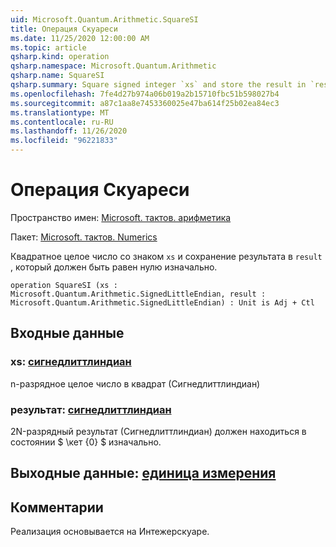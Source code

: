 ```yaml
---
uid: Microsoft.Quantum.Arithmetic.SquareSI
title: Операция Скуареси
ms.date: 11/25/2020 12:00:00 AM
ms.topic: article
qsharp.kind: operation
qsharp.namespace: Microsoft.Quantum.Arithmetic
qsharp.name: SquareSI
qsharp.summary: Square signed integer `xs` and store the result in `result`, which must be zero initially.
ms.openlocfilehash: 7fe4d27b974a06b019a2b15710fbc51b598027b4
ms.sourcegitcommit: a87c1aa8e7453360025e47ba614f25b02ea84ec3
ms.translationtype: MT
ms.contentlocale: ru-RU
ms.lasthandoff: 11/26/2020
ms.locfileid: "96221833"
---
```

# <a name="squaresi-operation"></a>Операция Скуареси

Пространство имен: [Microsoft. тактов. арифметика](xref:Microsoft.Quantum.Arithmetic)

Пакет: [Microsoft. тактов. Numerics](https://nuget.org/packages/Microsoft.Quantum.Numerics)


Квадратное целое число со знаком `xs` и сохранение результата в `result` , который должен быть равен нулю изначально.

```qsharp
operation SquareSI (xs : Microsoft.Quantum.Arithmetic.SignedLittleEndian, result : Microsoft.Quantum.Arithmetic.SignedLittleEndian) : Unit is Adj + Ctl
```


## <a name="input"></a>Входные данные

### <a name="xs--signedlittleendian"></a>xs: [сигнедлиттлиндиан](xref:Microsoft.Quantum.Arithmetic.SignedLittleEndian)

n-разрядное целое число в квадрат (Сигнедлиттлиндиан)


### <a name="result--signedlittleendian"></a>результат: [сигнедлиттлиндиан](xref:Microsoft.Quantum.Arithmetic.SignedLittleEndian)

2N-разрядный результат (Сигнедлиттлиндиан) должен находиться в состоянии $ \кет {0} $ изначально.



## <a name="output--unit"></a>Выходные данные: [единица измерения](xref:microsoft.quantum.lang-ref.unit)



## <a name="remarks"></a>Комментарии

Реализация основывается на Интежерскуаре.